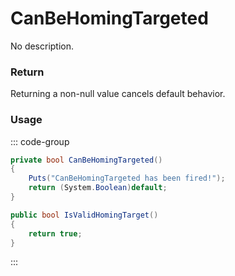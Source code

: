 # CanBeHomingTargeted
<Badge type="info" text="Weapon"/><Badge type="danger" text="Carbon Compatible"/><Badge type="warning" text="Oxide Compatible"/>
No description.
### Return
Returning a non-null value cancels default behavior.

### Usage
::: code-group
```csharp [Example]
private bool CanBeHomingTargeted()
{
	Puts("CanBeHomingTargeted has been fired!");
	return (System.Boolean)default;
}
```
```csharp [Source — Assembly-CSharp @ RoadFlare]
public bool IsValidHomingTarget()
{
	return true;
}

```
:::
